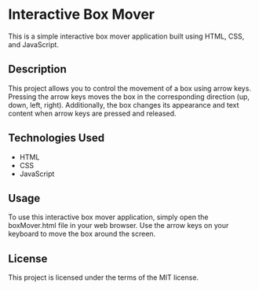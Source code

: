 # Interactive Box Mover

This is a simple interactive box mover application built using HTML, CSS, and JavaScript.

## Description

This project allows you to control the movement of a box using arrow keys. Pressing the arrow keys moves the box in the corresponding direction (up, down, left, right). Additionally, the box changes its appearance and text content when arrow keys are pressed and released.

## Technologies Used

- HTML
- CSS
- JavaScript

## Usage

To use this interactive box mover application, simply open the boxMover.html file in your web browser. Use the arrow keys on your keyboard to move the box around the screen.

## License

This project is licensed under the terms of the MIT license. 
